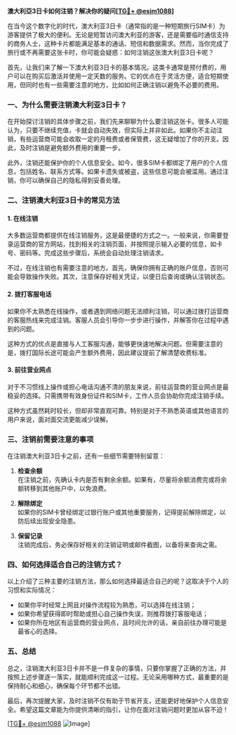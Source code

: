 **澳大利亞3日卡如何注销？解决你的疑问[[TG💪+ @esim1088](https://t.me/s/esim1088)]**

在当今这个数字化的时代，澳大利亚3日卡（通常指的是一种短期旅行SIM卡）为游客提供了极大的便利。无论是短暂访问澳大利亚的游客，还是需要临时通信支持的商务人士，这种卡片都能满足基本的通话、短信和数据需求。然而，当你完成了旅行或不再需要这张卡时，你可能会疑惑：如何注销这张澳大利亚3日卡呢？

首先，让我们来了解一下澳大利亚3日卡的基本情况。这类卡通常是预付费的，用户可以在购买后激活并使用一定天数的服务。它的优点在于灵活方便，适合短期使用，但同时也有一些需要注意的地方，比如如何正确注销以避免不必要的费用。

### 一、为什么需要注销澳大利亚3日卡？

在开始探讨注销的具体步骤之前，我们先来聊聊为什么要注销这张卡。很多人可能认为，只要不继续充值，卡就会自动失效，但实际上并非如此。如果你不主动注销，有些运营商可能会收取一定的月租费或者保管费，这无疑增加了你的开支。因此，及时注销是避免额外费用的重要一步。

此外，注销还能保护你的个人信息安全。如今，很多SIM卡都绑定了用户的个人信息，包括姓名、联系方式等。如果卡遗失或被盗，这些信息可能会被滥用。通过注销，你可以确保自己的隐私得到妥善处理。

### 二、注销澳大利亚3日卡的常见方法

#### 1. 在线注销
大多数运营商都提供在线注销服务，这是最便捷的方式之一。一般来说，你需要登录运营商的官方网站，找到相关的注销页面，并按照提示输入必要的信息，如卡号、密码等。完成这些步骤后，系统会自动处理注销请求。

不过，在线注销也有需要注意的地方。首先，确保你拥有正确的账户信息，否则可能会导致操作失败。其次，注意保存好相关凭证，以便日后查询或确认注销状态。

#### 2. 拨打客服电话
如果你不太熟悉在线操作，或者遇到网络问题无法顺利注销，可以通过拨打运营商的客服热线来完成注销。客服人员会引导你一步步进行操作，并解答你在过程中遇到的问题。

这种方式的优点是直接与人工客服沟通，能够更快速地解决问题。但需要注意的是，拨打国际长途可能会产生额外费用，因此建议提前了解清楚收费标准。

#### 3. 前往营业网点
对于不习惯线上操作或担心电话沟通不清的朋友来说，前往运营商的营业网点是最稳妥的选择。只需携带有效身份证件和SIM卡，工作人员会协助你完成注销手续。

这种方式虽然耗时较长，但却非常直观可靠。特别是对于不熟悉英语或其他语言的用户来说，面对面交流更能减少误解。

### 三、注销前需要注意的事项

在注销澳大利亚3日卡之前，还有一些细节需要特别留意：

1. **检查余额**  
   在注销之前，先确认卡内是否有剩余余额。如果有，尽量将余额消费完或将余额转移到其他账户中，以免浪费。

2. **解除绑定**  
   如果你的SIM卡曾经绑定过银行账户或其他重要服务，记得提前解除绑定，以防后续出现安全隐患。

3. **保留记录**  
   注销完成后，务必保存好相关的注销证明或邮件截图，以备将来查询之需。

### 四、如何选择适合自己的注销方式？

以上介绍了三种主要的注销方法，那么如何选择最适合自己的呢？这取决于个人的习惯和实际情况：

- 如果你平时经常上网且对操作流程较为熟悉，可以选择在线注销；
- 如果你希望获得即时帮助或担心自己操作失误，则推荐拨打客服电话；
- 如果你所在地区有运营商的营业网点，且时间允许的话，亲自前往办理可能是最省心的选择。

### 五、总结

总之，注销澳大利亚3日卡并不是一件复杂的事情，只要你掌握了正确的方法，并按照上述步骤逐一落实，就能顺利完成这一过程。无论采用哪种方式，最重要的是保持耐心和细心，确保每个环节都不出错。

最后，再次提醒大家，及时注销不仅有助于节省开支，还能更好地保护个人信息安全。希望这篇文章能为你提供清晰的指引，让你在面对注销问题时更加从容不迫！

[[TG💪+ @esim1088](https://t.me/s/esim1088) ![Image](https://i.postimg.cc/4NQfJmqS/Snipaste-2025-05-13-00-14-12.png)]